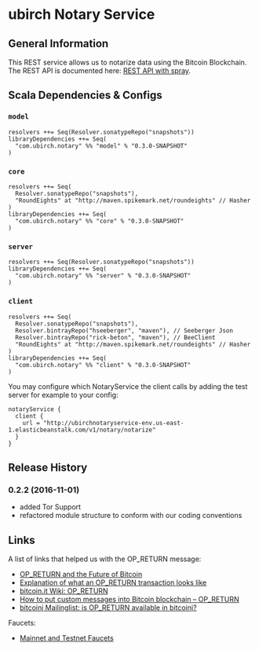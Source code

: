 # ubirch Notary Service

## General Information

This REST service allows us to notarize data using the Bitcoin Blockchain. The REST API is documented here: 
[REST API with spray](./rest-spray.html).

## Scala Dependencies & Configs

### `model`

    resolvers ++= Seq(Resolver.sonatypeRepo("snapshots"))
    libraryDependencies ++= Seq(
      "com.ubirch.notary" %% "model" % "0.3.0-SNAPSHOT"
    )

### `core`

    resolvers ++= Seq(
      Resolver.sonatypeRepo("snapshots"),
      "RoundEights" at "http://maven.spikemark.net/roundeights" // Hasher
    )
    libraryDependencies ++= Seq(
      "com.ubirch.notary" %% "core" % "0.3.0-SNAPSHOT"
    )

### `server`

    resolvers ++= Seq(Resolver.sonatypeRepo("snapshots"))
    libraryDependencies ++= Seq(
      "com.ubirch.notary" %% "server" % "0.3.0-SNAPSHOT"
    )

### `client`

    resolvers ++= Seq(
      Resolver.sonatypeRepo("snapshots"),
      Resolver.bintrayRepo("hseeberger", "maven"), // Seeberger Json
      Resolver.bintrayRepo("rick-beton", "maven"), // BeeClient
      "RoundEights" at "http://maven.spikemark.net/roundeights" // Hasher
    )
    libraryDependencies ++= Seq(
      "com.ubirch.notary" %% "client" % "0.3.0-SNAPSHOT"
    )

You may configure which NotaryService the client calls by adding the test server for example to your config:

    notaryService {
      client {
        url = "http://ubirchnotaryservice-env.us-east-1.elasticbeanstalk.com/v1/notary/notarize"
      }
    }

## Release History

### 0.2.2 (2016-11-01)

  * added Tor Support
  * refactored module structure to conform with our coding conventions

## Links

A list of links that helped us with the OP_RETURN message:

* [OP_RETURN and the Future of Bitcoin](http://bitzuma.com/posts/op-return-and-the-future-of-bitcoin/)
* [Explanation of what an OP_RETURN transaction looks like](https://bitcoin.stackexchange.com/questions/29554/explanation-of-what-an-op-return-transaction-looks-like)
* [bitcoin.it Wiki: OP_RETURN](https://en.bitcoin.it/wiki/OP_RETURN)
* [How to put custom messages into Bitcoin blockchain – OP_RETURN](https://www.wlangiewicz.com/2014/10/24/how-to-put-custom-messages-into-bitcoin-blockchain-op_return/)
* [bitcoinj Mailinglist: is OP_RETURN available in bitcoinj?](https://groups.google.com/forum/?fromgroups#!topic/bitcoinj/766ZhvJjIqM)

Faucets:

* [Mainnet and Testnet Faucets](https://en.bitcoin.it/wiki/List_of_faucets)
